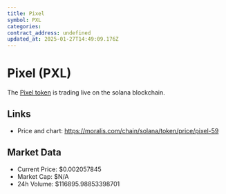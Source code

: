```yaml
---
title: Pixel
symbol: PXL
categories: 
contract_address: undefined
updated_at: 2025-01-27T14:49:09.176Z
---
```


# Pixel (PXL)
The [Pixel token](https://moralis.com/chain/solana/token/price/pixel-59) is trading live on the solana blockchain.

## Links
- Price and chart: https://moralis.com/chain/solana/token/price/pixel-59

## Market Data
- Current Price: $0.002057845
- Market Cap: $N/A
- 24h Volume: $116895.98853398701
